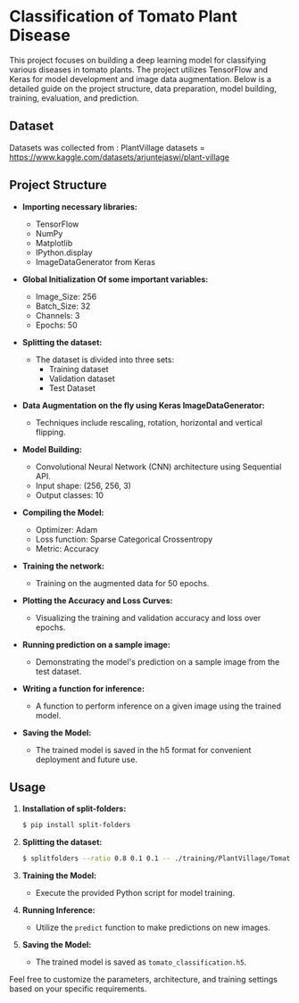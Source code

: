# Classification of Tomato Plant Disease

This project focuses on building a deep learning model for classifying various diseases in tomato plants. The project utilizes TensorFlow and Keras for model development and image data augmentation. Below is a detailed guide on the project structure, data preparation, model building, training, evaluation, and prediction.

## Dataset

Datasets was collected from : PlantVillage datasets = https://www.kaggle.com/datasets/arjuntejaswi/plant-village

## Project Structure

- **Importing necessary libraries:** 
    - TensorFlow
    - NumPy
    - Matplotlib
    - IPython.display
    - ImageDataGenerator from Keras

- **Global Initialization Of some important variables:**
    - Image_Size: 256
    - Batch_Size: 32
    - Channels: 3
    - Epochs: 50

- **Splitting the dataset:**
    - The dataset is divided into three sets:
        - Training dataset
        - Validation dataset
        - Test Dataset

- **Data Augmentation on the fly using Keras ImageDataGenerator:**
    - Techniques include rescaling, rotation, horizontal and vertical flipping.

- **Model Building:**
    - Convolutional Neural Network (CNN) architecture using Sequential API.
    - Input shape: (256, 256, 3)
    - Output classes: 10

- **Compiling the Model:**
    - Optimizer: Adam
    - Loss function: Sparse Categorical Crossentropy
    - Metric: Accuracy

- **Training the network:**
    - Training on the augmented data for 50 epochs.

- **Plotting the Accuracy and Loss Curves:**
    - Visualizing the training and validation accuracy and loss over epochs.

- **Running prediction on a sample image:**
    - Demonstrating the model's prediction on a sample image from the test dataset.

- **Writing a function for inference:**
    - A function to perform inference on a given image using the trained model.

- **Saving the Model:**
    - The trained model is saved in the h5 format for convenient deployment and future use.

## Usage

1. **Installation of split-folders:**
    ```bash
    $ pip install split-folders
    ```

2. **Splitting the dataset:**
    ```bash
    $ splitfolders --ratio 0.8 0.1 0.1 -- ./training/PlantVillage/Tomato_disease_categories
    ```

3. **Training the Model:**
    - Execute the provided Python script for model training.

4. **Running Inference:**
    - Utilize the `predict` function to make predictions on new images.

5. **Saving the Model:**
    - The trained model is saved as `tomato_classification.h5`.

Feel free to customize the parameters, architecture, and training settings based on your specific requirements.
